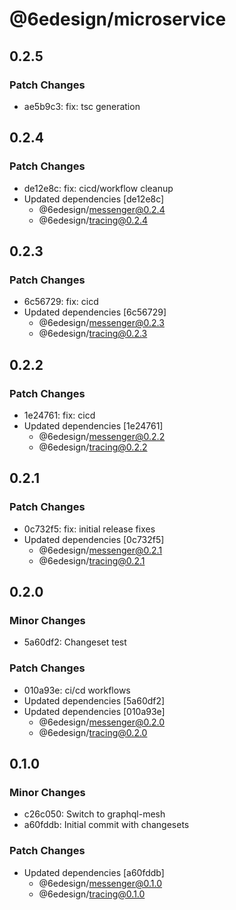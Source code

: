 # @6edesign/microservice

## 0.2.5

### Patch Changes

- ae5b9c3: fix: tsc generation

## 0.2.4

### Patch Changes

- de12e8c: fix: cicd/workflow cleanup
- Updated dependencies [de12e8c]
  - @6edesign/messenger@0.2.4
  - @6edesign/tracing@0.2.4

## 0.2.3

### Patch Changes

- 6c56729: fix: cicd
- Updated dependencies [6c56729]
  - @6edesign/messenger@0.2.3
  - @6edesign/tracing@0.2.3

## 0.2.2

### Patch Changes

- 1e24761: fix: cicd
- Updated dependencies [1e24761]
  - @6edesign/messenger@0.2.2
  - @6edesign/tracing@0.2.2

## 0.2.1

### Patch Changes

- 0c732f5: fix: initial release fixes
- Updated dependencies [0c732f5]
  - @6edesign/messenger@0.2.1
  - @6edesign/tracing@0.2.1

## 0.2.0

### Minor Changes

- 5a60df2: Changeset test

### Patch Changes

- 010a93e: ci/cd workflows
- Updated dependencies [5a60df2]
- Updated dependencies [010a93e]
  - @6edesign/messenger@0.2.0
  - @6edesign/tracing@0.2.0

## 0.1.0

### Minor Changes

- c26c050: Switch to graphql-mesh
- a60fddb: Initial commit with changesets

### Patch Changes

- Updated dependencies [a60fddb]
  - @6edesign/messenger@0.1.0
  - @6edesign/tracing@0.1.0
